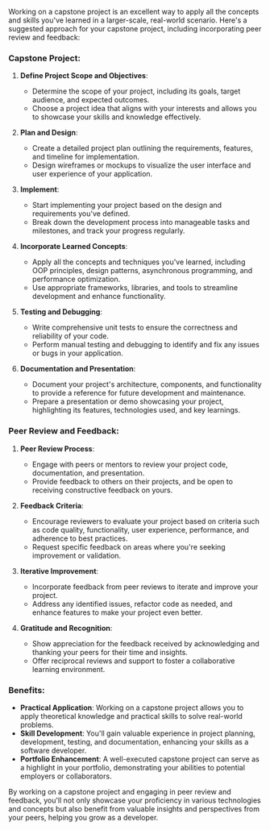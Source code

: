 Working on a capstone project is an excellent way to apply all the concepts and skills you've learned in a larger-scale, real-world scenario. Here's a suggested approach for your capstone project, including incorporating peer review and feedback:

### Capstone Project:

1. **Define Project Scope and Objectives**:
   - Determine the scope of your project, including its goals, target audience, and expected outcomes.
   - Choose a project idea that aligns with your interests and allows you to showcase your skills and knowledge effectively.

2. **Plan and Design**:
   - Create a detailed project plan outlining the requirements, features, and timeline for implementation.
   - Design wireframes or mockups to visualize the user interface and user experience of your application.

3. **Implement**:
   - Start implementing your project based on the design and requirements you've defined.
   - Break down the development process into manageable tasks and milestones, and track your progress regularly.

4. **Incorporate Learned Concepts**:
   - Apply all the concepts and techniques you've learned, including OOP principles, design patterns, asynchronous programming, and performance optimization.
   - Use appropriate frameworks, libraries, and tools to streamline development and enhance functionality.

5. **Testing and Debugging**:
   - Write comprehensive unit tests to ensure the correctness and reliability of your code.
   - Perform manual testing and debugging to identify and fix any issues or bugs in your application.

6. **Documentation and Presentation**:
   - Document your project's architecture, components, and functionality to provide a reference for future development and maintenance.
   - Prepare a presentation or demo showcasing your project, highlighting its features, technologies used, and key learnings.

### Peer Review and Feedback:

1. **Peer Review Process**:
   - Engage with peers or mentors to review your project code, documentation, and presentation.
   - Provide feedback to others on their projects, and be open to receiving constructive feedback on yours.

2. **Feedback Criteria**:
   - Encourage reviewers to evaluate your project based on criteria such as code quality, functionality, user experience, performance, and adherence to best practices.
   - Request specific feedback on areas where you're seeking improvement or validation.

3. **Iterative Improvement**:
   - Incorporate feedback from peer reviews to iterate and improve your project.
   - Address any identified issues, refactor code as needed, and enhance features to make your project even better.

4. **Gratitude and Recognition**:
   - Show appreciation for the feedback received by acknowledging and thanking your peers for their time and insights.
   - Offer reciprocal reviews and support to foster a collaborative learning environment.

### Benefits:

- **Practical Application**: Working on a capstone project allows you to apply theoretical knowledge and practical skills to solve real-world problems.
- **Skill Development**: You'll gain valuable experience in project planning, development, testing, and documentation, enhancing your skills as a software developer.
- **Portfolio Enhancement**: A well-executed capstone project can serve as a highlight in your portfolio, demonstrating your abilities to potential employers or collaborators.

By working on a capstone project and engaging in peer review and feedback, you'll not only showcase your proficiency in various technologies and concepts but also benefit from valuable insights and perspectives from your peers, helping you grow as a developer.